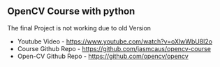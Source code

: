 ## OpenCV Course with python
The final Project is not working due to old Version
- Youtube Video - https://www.youtube.com/watch?v=oXlwWbU8l2o
- Course Github Repo - https://github.com/jasmcaus/opencv-course
- Open-CV Github Repo - https://github.com/opencv/opencv
